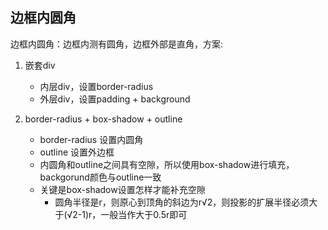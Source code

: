 
## 边框内圆角
边框内圆角：边框内测有圆角，边框外部是直角，方案:
1. 嵌套div
    * 内层div，设置border-radius
    * 外层div，设置padding + background

2. border-radius + box-shadow + outline
    * border-radius 设置内圆角
    * outline 设置外边框
    * 内圆角和outline之间具有空隙，所以使用box-shadow进行填充，backgorund颜色与outline一致
    * 关键是box-shadow设置怎样才能补充空隙
        * 圆角半径是r，则原心到顶角的斜边为r√2，则投影的扩展半径必须大于(√2-1)r，一般当作大于0.5r即可